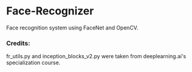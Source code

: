 # Face-Recognizer
Face recognition system using FaceNet and OpenCV.

### Credits:
fr_utils.py and inception_blocks_v2.py were taken from deeplearning.ai's specialization course.
